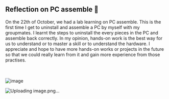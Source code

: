 <h2>Reflection on PC assemble 💬</h2>
On the 22th of October, we had a lab learning on PC assemble. This is the first time I get to uninstall and assemble a PC by myself with my groupmates.
I learnt the steps to uninstall the every pieces in the PC and assemble back correctly.
In my opinion, hands-on work is the best way for us to understand or to master a skill or to understand the hardware. I appreciate and hope to have more hands-on 
works or projects in the future so that we could really learn from it and gain more experience from those practises. <br/> <br/> <br/>

![image](https://github.com/user-attachments/assets/4abea6a4-a4b4-4d3d-a542-bd439332b427)

![Uploading image.png…]()
